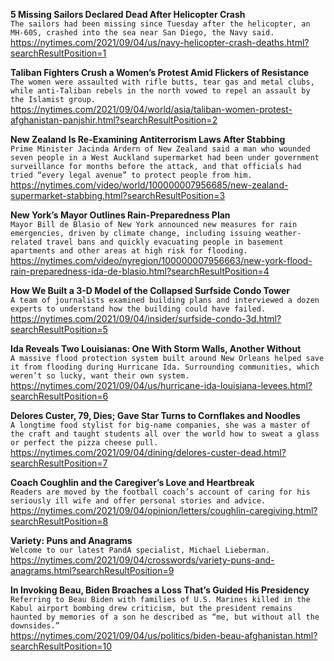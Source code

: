 **5 Missing Sailors Declared Dead After Helicopter Crash**\
`The sailors had been missing since Tuesday after the helicopter, an MH-60S, crashed into the sea near San Diego, the Navy said.`\
https://nytimes.com/2021/09/04/us/navy-helicopter-crash-deaths.html?searchResultPosition=1

**Taliban Fighters Crush a Women’s Protest Amid Flickers of Resistance**\
`The women were assaulted with rifle butts, tear gas and metal clubs, while anti-Taliban rebels in the north vowed to repel an assault by the Islamist group.`\
https://nytimes.com/2021/09/04/world/asia/taliban-women-protest-afghanistan-panjshir.html?searchResultPosition=2

**New Zealand Is Re-Examining Antiterrorism Laws After Stabbing**\
`Prime Minister Jacinda Ardern of New Zealand said a man who wounded seven people in a West Auckland supermarket had been under government surveillance for months before the attack, and that officials had tried “every legal avenue” to protect people from him.`\
https://nytimes.com/video/world/100000007956685/new-zealand-supermarket-stabbing.html?searchResultPosition=3

**New York’s Mayor Outlines Rain-Preparedness Plan**\
`Mayor Bill de Blasio of New York announced new measures for rain emergencies, driven by climate change, including issuing weather-related travel bans and quickly evacuating people in basement apartments and other areas at high risk for flooding.`\
https://nytimes.com/video/nyregion/100000007956663/new-york-flood-rain-preparedness-ida-de-blasio.html?searchResultPosition=4

**How We Built a 3-D Model of the Collapsed Surfside Condo Tower**\
`A team of journalists examined building plans and interviewed a dozen experts to understand how the building could have failed.`\
https://nytimes.com/2021/09/04/insider/surfside-condo-3d.html?searchResultPosition=5

**Ida Reveals Two Louisianas: One With Storm Walls, Another Without**\
`A massive flood protection system built around New Orleans helped save it from flooding during Hurricane Ida. Surrounding communities, which weren’t so lucky, want their own system.`\
https://nytimes.com/2021/09/04/us/hurricane-ida-louisiana-levees.html?searchResultPosition=6

**Delores Custer, 79, Dies; Gave Star Turns to Cornflakes and Noodles**\
`A longtime food stylist for big-name companies, she was a master of the craft and taught students all over the world how to sweat a glass or perfect the pizza cheese pull.`\
https://nytimes.com/2021/09/04/dining/delores-custer-dead.html?searchResultPosition=7

**Coach Coughlin and the Caregiver’s Love and Heartbreak**\
`Readers are moved by the football coach’s account of caring for his seriously ill wife and offer personal stories and advice.`\
https://nytimes.com/2021/09/04/opinion/letters/coughlin-caregiving.html?searchResultPosition=8

**Variety: Puns and Anagrams**\
`Welcome to our latest PandA specialist, Michael Lieberman.`\
https://nytimes.com/2021/09/04/crosswords/variety-puns-and-anagrams.html?searchResultPosition=9

**In Invoking Beau, Biden Broaches a Loss That’s Guided His Presidency**\
`Referring to Beau Biden with families of U.S. Marines killed in the Kabul airport bombing drew criticism, but the president remains haunted by memories of a son he described as “me, but without all the downsides.”`\
https://nytimes.com/2021/09/04/us/politics/biden-beau-afghanistan.html?searchResultPosition=10

